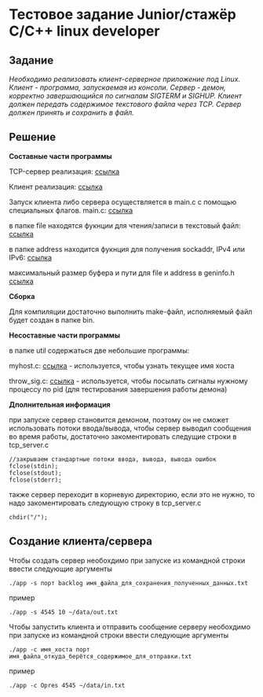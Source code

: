 
# Тестовое задание Junior/стажёр C/C++ linux developer
## Задание
*Необходимо реализовать клиент-серверное приложение под Linux. 
Клиент - программа, запускаемая из консоли. 
Сервер - демон, корректно завершающийся по сигналам SIGTERM и SIGHUP. 
Клиент должен передать содержимое текстового файла через TCP. 
Сервер должен принять и сохранить в файл.* 
## Решение
**Составные части программы**

TCP-сервер реализация: [ссылка](https://github.com/mamkad/imaqliq_tasks/tree/main/tcp_server)

Клиент реализация: [ссылка](https://github.com/mamkad/imaqliq_tasks/tree/main/client)

Запуск клиента либо сервера осуществляется в main.c с помощью специальных флагов. main.c: [ссылка](https://github.com/mamkad/imaqliq_tasks/blob/main/main.c)

в папке file находятся фукнции для чтения/записи в текстовый файл: [ссылка](https://github.com/mamkad/imaqliq_tasks/tree/main/file)

в папке address находится фукнция для получения sockaddr, IPv4 или IPv6: [ссылка](https://github.com/mamkad/imaqliq_tasks/tree/main/address)

максимальный размер буфера и пути для file и address в geninfo.h [ссылка](https://github.com/mamkad/imaqliq_tasks/blob/main/geninfo.h)

**Сборка**

Для компиляции достаточно выполнить make-файл, исполняемый файл будет создан в папке bin. 

**Несоставные части программы**

в папке util содержаться две небольшие программы:

myhost.c: [ссылка](https://github.com/mamkad/imaqliq_tasks/blob/main/util/myhost.c) - используется, чтобы узнать текущее имя хоста

throw_sig.c: [ссылка](https://github.com/mamkad/imaqliq_tasks/blob/main/util/throw_sig.c) - используется, чтобы посылать сигналы нужному процессу по pid (для тестирования завершения работы демона)

**Дполнительная информация**

при запуске сервер становится демоном, поэтому он не сможет использовать потоки ввода/вывода, чтобы сервер выводил сообщения во время работы, достаточно закоментировать следущие строки в tcp_server.с
```
//закрываем стандартные потоки ввода, вывода, вывода ошибок
fclose(stdin);
fclose(stdout);
fclose(stderr);
```
также сервер переходит в корневую директорию, если это не нужно, то надо закоментировать следующую строку в tcp_server.с
```
chdir("/");
```
## Создание клиента/сервера
Чтобы создать сервер необохдимо при запуске из командной строки ввести следующие аргументы

`./app -s порт backlog имя_файла_для_сохранения_полученных_данных.txt`

пример

`./app -s 4545 10 ~/data/out.txt`

Чтобы запустить клиента и отправить сообщение серверу необохдимо при запуске из командной строки ввести следующие аргументы

`./app -c имя_хоста порт имя_файла_откуда_берётся_содержимое_для_отправки.txt`

пример

`./app -c Opres 4545 ~/data/in.txt`
